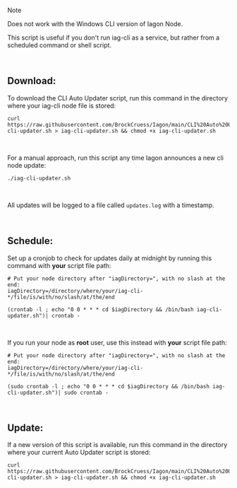 > [!NOTE]
> Does not work with the Windows CLI version of Iagon Node.

This script is useful if you don't run iag-cli as a service, but rather from a scheduled command or shell script.

<br>

## Download:

To download the CLI Auto Updater script, run this command in the directory where your iag-cli node file is stored:

```
curl https://raw.githubusercontent.com/BrockCruess/Iagon/main/CLI%20Auto%20Updater/iag-cli-updater.sh > iag-cli-updater.sh && chmod +x iag-cli-updater.sh
```
<br>

For a manual approach, run this script any time Iagon announces a new cli node update:

```
./iag-cli-updater.sh
```
<br>

All updates will be logged to a file called `updates.log` with a timestamp.

<br>

## Schedule:

Set up a cronjob to check for updates daily at midnight by running this command with **your** script file path:

```
# Put your node directory after "iagDirectory=", with no slash at the end:
iagDirectory=/directory/where/your/iag-cli-*/file/is/with/no/slash/at/the/end

(crontab -l ; echo "0 0 * * * cd $iagDirectory && /bin/bash iag-cli-updater.sh")| crontab -
```

<br>

If you run your node as **root** user, use this instead with **your** script file path:

```
# Put your node directory after "iagDirectory=", with no slash at the end:
iagDirectory=/directory/where/your/iag-cli-*/file/is/with/no/slash/at/the/end

(sudo crontab -l ; echo "0 0 * * * cd $iagDirectory && /bin/bash iag-cli-updater.sh")| sudo crontab -
```

<br>

## Update:

If a new version of this script is available, run this command in the directory where your current Auto Updater script is stored:

```
curl https://raw.githubusercontent.com/BrockCruess/Iagon/main/CLI%20Auto%20Updater/iag-cli-updater.sh > iag-cli-updater.sh && chmod +x iag-cli-updater.sh
```

